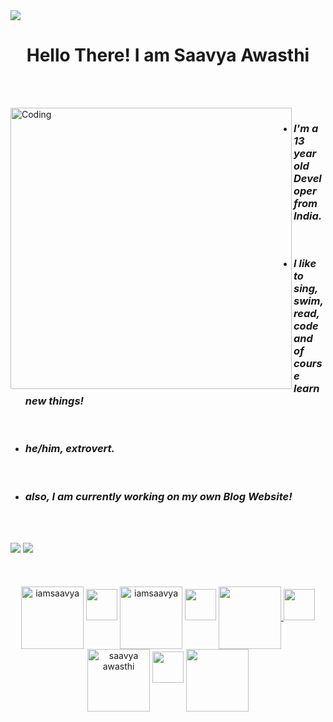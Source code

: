 

<img style= "align: left;" src="https://komarev.com/ghpvc/?username=SaavyaAwasthi&label=Profile%20views&color=eb3734&style=flat" />
<h1 align="center"> Hello There! I am Saavya Awasthi </h1> <br>
<p>
   <br>
  <img align="left" alt="Coding" width="450" src="https://cdn.dribbble.com/users/926537/screenshots/4502924/python-2.gif">
  
<ul>
  <li> <h3 align="left"> <i><b> I'm a 13 year old Developer from India.</b></i> </h3> </li> <br>
  <li> <h3 align="left"> <i><b> I like to sing, swim, read, code and of course learn new things! </b></i> </h3> </li><br>
  <li> <h3 align="left"> <i><b> he/him, extrovert. </b></i> </h3> </li> <br>
  <li> <h3 align="left"> <i><b> also, I am currently working on my own Blog Website! </b></i> </h3> </li> <br>
 <br>
  
</ul>
  
</p>
<div>
<img src="https://github-readme-stats.vercel.app/api/?username=iamsaavya&count_private=true&theme=tokyonight&show_icons=true">
  
<img src="https://github-readme-stats.vercel.app/api/top-langs/?username=iamsaavya&langs_count=5&theme=tokyonight"> 
 <br>
</div> 
<br> <br> <br>
<div align = "center">
<a href="https://twitter.com/iamsaavya_" target="blank"><img align="center" src="https://raw.githubusercontent.com/rahuldkjain/github-profile-readme-generator/master/src/images/icons/Social/twitter.svg" alt="iamsaavya" width="100" /></a>
   <img src="https://upload.wikimedia.org/wikipedia/commons/thumb/3/3a/TransparentPlaceholder.png/120px-TransparentPlaceholder.png" width=50/>
<a href="https://instagram.com/iamsaavya" target="blank"><img align="center" src="https://raw.githubusercontent.com/rahuldkjain/github-profile-readme-generator/master/src/images/icons/Social/instagram.svg" alt="iamsaavya" width="100" /></a>
   <img src="https://upload.wikimedia.org/wikipedia/commons/thumb/3/3a/TransparentPlaceholder.png/120px-TransparentPlaceholder.png" width=50/>
   <a href="https://www.reddit.com/u/SaavyAwasthi"> <img align = "center" src="https://image.flaticon.com/icons/png/512/2111/2111589.png" width=100 /> </a>
   <img src="https://upload.wikimedia.org/wikipedia/commons/thumb/3/3a/TransparentPlaceholder.png/120px-TransparentPlaceholder.png" width=50/>
<a href="https://www.youtube.com/channel/UCfduWtSP1S-cZ7IRZXUcwbQ" target="blank"><img align="center" src="https://raw.githubusercontent.com/rahuldkjain/github-profile-readme-generator/master/src/images/icons/Social/youtube.svg" alt="saavya awasthi" width="100" /></a>
   <img src="https://upload.wikimedia.org/wikipedia/commons/thumb/3/3a/TransparentPlaceholder.png/120px-TransparentPlaceholder.png" width=50/>
<a href="https://mail.google.com/mail/u/0/#inbox?compose=jrjtWvNqdDFJKZlxTnKkwSmQHHtdHZHQGMXgGpjptQzzvTsWdwqknNXtThNKHzFJbzfxRhxH"> <img align="center" src="https://image.flaticon.com/icons/png/512/552/552486.png" width=100/> </a>
   
  </div>
   

